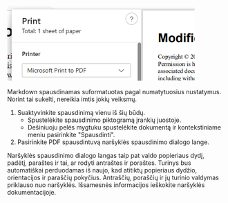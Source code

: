![](./print-pdf.png)

Markdown spausdinamas suformatuotas pagal numatytuosius nustatymus. Norint tai sukelti, nereikia imtis jokių veiksmų. 

1. Suaktyvinkite spausdinimą vienu iš šių būdų.
	- Spustelėkite spausdinimo piktogramą įrankių juostoje.
	- Dešiniuoju pelės mygtuku spustelėkite dokumentą ir kontekstiniame meniu pasirinkite "Spausdinti".
2. Pasirinkite PDF spausdintuvą naršyklės spausdinimo dialogo lange. 

Naršyklės spausdinimo dialogo langas taip pat valdo popieriaus dydį, padėtį, paraštes ir tai, ar rodyti antraštes ir poraštes. Turinys bus automatiškai perduodamas iš naujo, kad atitiktų popieriaus dydžio, orientacijos ir paraščių pokyčius. Antraščių, poraščių ir jų turinio valdymas priklauso nuo naršyklės. Išsamesnės informacijos ieškokite naršyklės dokumentacijoje.